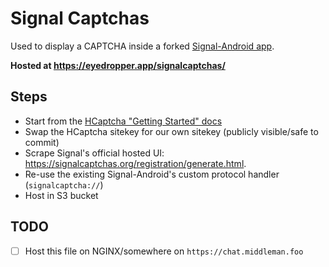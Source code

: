 # Signal Captchas

Used to display a CAPTCHA inside a forked [Signal-Android
app](https://github.com/JJTofflemire/Signal-Android).

**Hosted at <https://eyedropper.app/signalcaptchas/>**

## Steps

- Start from the [HCaptcha "Getting Started" docs](https://docs.hcaptcha.com/configuration)
- Swap the HCaptcha sitekey for our own sitekey (publicly visible/safe to commit)
- Scrape Signal's official hosted UI: <https://signalcaptchas.org/registration/generate.html>.
- Re-use the existing Signal-Android's custom protocol handler (`signalcaptcha://`)
- Host in S3 bucket

## TODO

- [ ] Host this file on NGINX/somewhere on `https://chat.middleman.foo`
